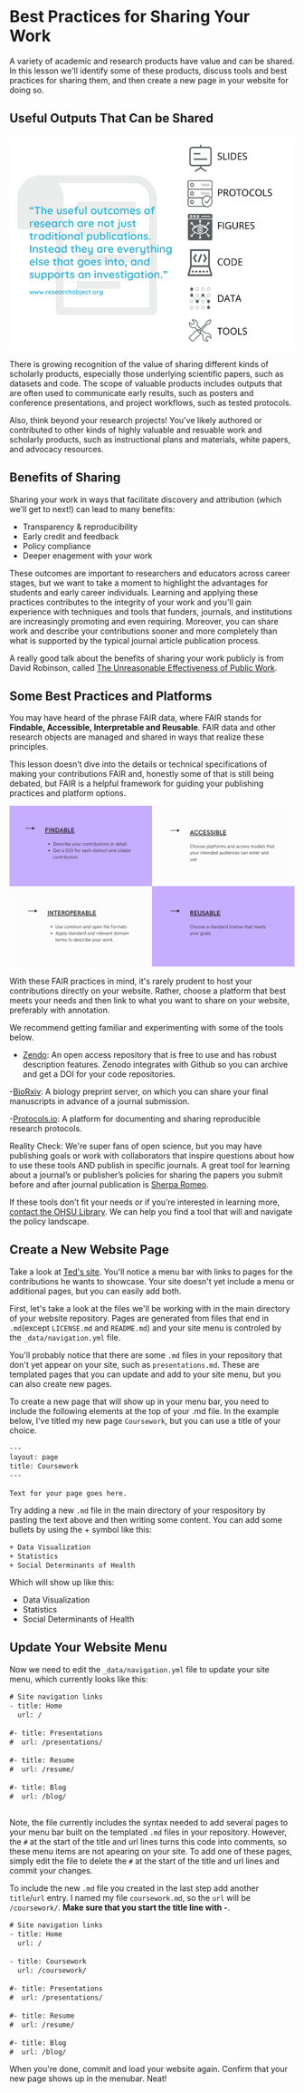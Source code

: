 # Best Practices for Sharing Your Work
A variety of academic and research products have value and can be shared.  In this lesson we'll identify some of these products, discuss tools and best practices for sharing them, and then create a new page in your website for doing so.
## Useful Outputs That Can be Shared
![outputs](../images/outputs.png)

There is growing recognition of the value of sharing different kinds of scholarly products, especially those underlying scientific papers, such as datasets and code.  The scope of valuable products includes outputs that are often used to communicate early results, such as posters and conference presentations, and project workflows, such as tested protocols.  

Also, think beyond your research projects!  You've likely authored or contributed to other kinds of highly valuable and resuable work and scholarly products, such as instructional plans and materials, white papers, and advocacy resources.
## Benefits of Sharing 
Sharing your work in ways that facilitate discovery and attribution (which we'll get to next!) can lead to many benefits:

- Transparency & reproducibility
- Early credit and feedback
- Policy compliance
- Deeper enagement with your work

These outcomes are important to researchers and educators across career stages, but we want to take a moment to highlight the advantages for students and early career individuals.  Learning and applying these practices contributes to the integrity of your work and you'll gain experience with techniques and tools that funders, journals, and institutions are increasingly promoting and even requiring.  Moreover, you can share work and describe your contributions sooner and more completely than what is supported by the typical journal article publication process.  

A really good talk about the benefits of sharing your work publicly is from David Robinson, called [The Unreasonable Effectiveness of Public Work](https://rstudio.com/resources/rstudioconf-2019/the-unreasonable-effectiveness-of-public-work/).
## Some Best Practices and Platforms
You may have heard of the phrase FAIR data, where FAIR stands for **Findable, Accessible, Interpretable and Reusable**.  FAIR data and other research objects are managed and shared in ways that realize these principles.

This lesson doesn’t dive into the details or technical specifications of making your contributions FAIR and, honestly some of that is still being debated, but FAIR is a helpful framework for guiding your publishing practices and platform options.

![FAIR practices](../images/fair.png)

With these FAIR practices in mind, it's rarely prudent to host your contributions directly on your website.  Rather, choose a platform that best meets your needs and then link to what you want to share on your website, preferably with annotation.  

We recommend getting familiar and experimenting with some of the tools below.  

- [Zendo](https://zenodo.org/): An open access repository that is free to use and has robust description features.  Zenodo integrates with Github so you can archive and get a DOI for your code repositories.

-[BioRxiv]( https://www.biorxiv.org/):  A biology preprint server, on which you can share your final manuscripts in advance of a journal submission.  

-[Protocols.io]( https://www.protocols.io/):  A platform for documenting and sharing reproducible research protocols.  

Reality Check:  We're super fans of open science, but you may have publishing goals or work with collaborators that inspire questions about how to use these tools AND publish in specific journals.  A great tool for learning about a journal’s or publisher’s policies for sharing the papers you submit before and after journal publication is [Sherpa Romeo]( https://v2.sherpa.ac.uk/romeo/).  

If these tools don’t fit your needs or if you’re interested in learning more, [contact the OHSU Library]( https://ohsu.libanswers.com/).  We can help you find a tool that will and navigate the policy landscape.
## Create a New Website Page

Take a look at [Ted's site](https://laderast.github.io/).  You'll notice a menu bar with links to pages for the contributions he wants to showcase.  Your site doesn't yet include a menu or additional pages, but you can easily add both.

First, let's take a look at the files we'll be working with in the main directory of your website repository.  Pages are generated from files that end in `.md`(except `LICENSE.md` and `README.md`) and your site menu is controled by the `_data/navigation.yml` file.  

You'll probably notice that there are some `.md` files in your repository that don't yet appear on your site, such as `presentations.md`.  These are templated pages that you can update and add to your site menu, but you can also create new pages.

To create a new page that will show up in your menu bar, you need to include the following elements at the top of your .md file.  In the example below, I've titled my new page `Coursework`, but you can use a title of your choice.  

```
---
layout: page
title: Coursework
---

Text for your page goes here.
```

Try adding a new `.md` file in the main directory of your respository by pasting the text above and then writing some content. You can add some bullets by using the + symbol like this:

```
+ Data Visualization
+ Statistics
+ Social Determinants of Health
```

Which will show up like this:

+ Data Visualization
+ Statistics
+ Social Determinants of Health
## Update Your Website Menu
Now we need to edit the `_data/navigation.yml` file to update your site menu, which currently looks like this:

```
# Site navigation links
- title: Home
  url: /

#- title: Presentations
#  url: /presentations/

#- title: Resume
#  url: /resume/

#- title: Blog
#  url: /blog/
  
```
Note, the file currently includes the syntax needed to add several pages to your menu bar built on the templated `.md` files in your repository.  However, the `#` at the start of the title and url lines turns this code into comments, so these menu items are not apearing on your site.  To add one of these pages, simply edit the file to delete the `#` at the start of the title and url lines and commit your changes.

To include the new `.md` file you created in the last step add another `title`/`url` entry.  I named my file `coursework.md`, so the `url` will be `/coursework/`. **Make sure that you start the title line with `-`**.

```
# Site navigation links
- title: Home
  url: /
  
- title: Coursework
  url: /coursework/

#- title: Presentations
#  url: /presentations/

#- title: Resume
#  url: /resume/

#- title: Blog
#  url: /blog/
```

When you're done, commit and load your website again. Confirm that your new page shows up in the menubar. Neat!

